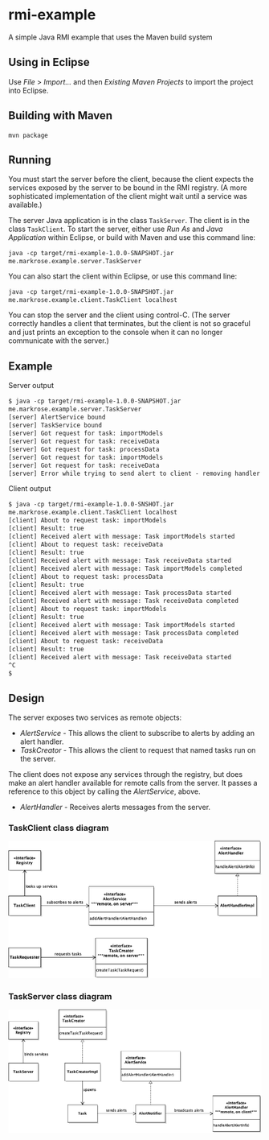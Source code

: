 # rmi-example
A simple Java RMI example that uses the Maven build system

## Using in Eclipse

Use _File_ > _Import..._ and then _Existing Maven Projects_ to import the project into Eclipse.

## Building with Maven

    mvn package

## Running

You must start the server before the client, because the client expects the services exposed
by the server to be bound in the RMI registry. (A more sophisticated implementation of the
client might wait until a service was available.)

The server Java application is in the class `TaskServer`. The client is in the class `TaskClient`.
To start the server, either use _Run As_ and _Java Application_ within Eclipse, or build with Maven
and use this command line:

    java -cp target/rmi-example-1.0.0-SNAPSHOT.jar me.markrose.example.server.TaskServer

You can also start the client within Eclipse, or use this command line:

    java -cp target/rmi-example-1.0.0-SNAPSHOT.jar me.markrose.example.client.TaskClient localhost

You can stop the server and the client using control-C. (The server correctly handles a client
that terminates, but the client is not so graceful and just prints an exception to the console
when it can no longer communicate with the server.)

## Example

Server output

    $ java -cp target/rmi-example-1.0.0-SNAPSHOT.jar me.markrose.example.server.TaskServer
    [server] AlertService bound
    [server] TaskService bound
    [server] Got request for task: importModels
    [server] Got request for task: receiveData
    [server] Got request for task: processData
    [server] Got request for task: importModels
    [server] Got request for task: receiveData
    [server] Error while trying to send alert to client - removing handler

Client output

    $ java -cp target/rmi-example-1.0.0-SNSHOT.jar me.markrose.example.client.TaskClient localhost
    [client] About to request task: importModels
    [client] Result: true
    [client] Received alert with message: Task importModels started
    [client] About to request task: receiveData
    [client] Result: true
    [client] Received alert with message: Task receiveData started
    [client] Received alert with message: Task importModels completed
    [client] About to request task: processData
    [client] Result: true
    [client] Received alert with message: Task processData started
    [client] Received alert with message: Task receiveData completed
    [client] About to request task: importModels
    [client] Result: true
    [client] Received alert with message: Task importModels started
    [client] Received alert with message: Task processData completed
    [client] About to request task: receiveData
    [client] Result: true
    [client] Received alert with message: Task receiveData started
    ^C
    $

## Design

The server exposes two services as remote objects:

- _AlertService_ - This allows the client to subscribe to alerts by adding an alert handler.
- _TaskCreator_ - This allows the client to request that named tasks run on the server.

The client does not expose any services through the registry, but does make an alert handler
available for remote calls from the server. It passes a reference to this object by calling
the _AlertService_, above.

- _AlertHandler_ - Receives alerts messages from the server.

### TaskClient class diagram

![TaskClient class diagram](docs/TaskClient.png)

### TaskServer class diagram

![TaskServer class diagram](docs/TaskServer.png)
